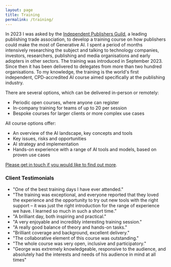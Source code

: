 ```yaml
---
layout: page
title: Training
permalink: /training/
---
```


In 2023 I was asked by the [Independent Publishers Guild](https://www.independentpublishersguild.com/IPG/IPG/Home_page_content/Home.aspx), a leading publishing trade association, to develop a training course on how publishers could make the most of Generative AI. I spent a period of months intensively researching the subject and talking to technology companies, investors, researchers, publishing and media organisations and early adopters in other sectors. The training was introduced in September 2023. Since then it has been delivered to delegates from more than two hundred organisations. To my knowledge, the training is the world's first independent, CPD-accredited AI course aimed specifically at the publishing industry. 

There are several options, which can be delivered in-person or remotely:
* Periodic open courses, where anyone can register
* In-company training for teams of up to 20 per session
* Bespoke courses for larger clients or more complex use cases

All course options offer:
* An overview of the AI landscape, key concepts and tools
* Key issues, risks and opportunities
* AI strategy and implementation
* Hands-on experience with a range of AI tools and models, based on proven use cases

[Please get in touch if you would like to find out more](mailto:hello@outsidecontext.co.uk).

### Client Testimonials

* "One of the best training days I have ever attended."
* "The training was exceptional, and everyone reported that they loved the experience and the opportunity to try out new tools with the right support – it was just the right introduction for the range of experience we have. I learned so much in such a short time.”
* "A brilliant day, both inspiring and practical."
* "A very enjoyable and incredibly interesting training session."
* "A really good balance of theory and hands-on tasks."
* "Brilliant coverage and background, excellent delivery."
* "The collaborative element of this course was outstanding."
* "The whole course was very open, inclusive and participatory."
* "George was extremely knowledgeable, responsive to the audience, and absolutely had the interests and needs of his audience in mind at all times"

